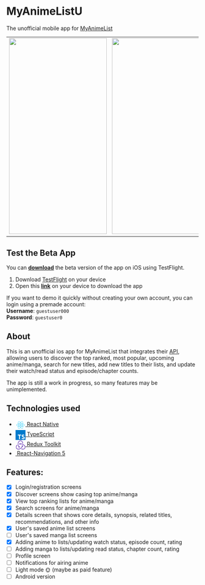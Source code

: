 # MyAnimeListU
The unofficial mobile app for [MyAnimeList](https://myanimelist.net/)

| | | |
| - | - | - |
| <img src="https://github.com/dtchiong/MyAnimeListU/blob/test/assets/login.gif" width="256" height="512" /> | <img src="https://github.com/dtchiong/MyAnimeListU/blob/test/assets/list_and_search.gif" width="256" height="512" /> | <img src="https://github.com/dtchiong/MyAnimeListU/blob/test/assets/status_gif.gif" width="256" height="512" />



## Test the Beta App
You can **[download](https://testflight.apple.com/join/MuS800Bk)** the beta version of the app on iOS using TestFlight.
1. Download [TestFlight](https://apps.apple.com/us/app/testflight/id899247664) on your device
2. Open this **[link](https://testflight.apple.com/join/MuS800Bk)** on your device to download the app

If you want to demo it quickly without creating your own account, you can login using a premade account:  
**Username**: `guestuser000`  
**Password**: `guestuser0`  

## About
This is an unofficial ios app for MyAnimeList that integrates their [API](https://myanimelist.net/apiconfig/references/api/v2), allowing users to discover the top ranked, most popular, upcoming anime/manga, search for new titles, add new titles to their lists, and update their watch/read status and episode/chapter counts.

The app is still a work in progress, so many features may be unimplemented.

## Technologies used
* [<img align="center" alt=" " width="26px" src="https://raw.githubusercontent.com/github/explore/80688e429a7d4ef2fca1e82350fe8e3517d3494d/topics/react-native/react-native.png" /> React Native](https://reactnative.dev/)
* [<img align="center" alt=" " width="26px" src="https://raw.githubusercontent.com/github/explore/80688e429a7d4ef2fca1e82350fe8e3517d3494d/topics/typescript/typescript.png" /> TypeScript](https://www.typescriptlang.org/)
* [<img align="center" alt=" " width="26px" src="https://raw.githubusercontent.com/github/explore/80688e429a7d4ef2fca1e82350fe8e3517d3494d/topics/redux/redux.png" /> Redux Toolkit](https://redux-toolkit.js.org/)
* [<img align="center" alt="" width="26px" src="https://avatars0.githubusercontent.com/u/29647600?s=200&v=4" /> React-Navigation 5](https://reactnavigation.org/blog/2020/02/06/react-navigation-5.0/)


## Features:
- [x] Login/registration screens
- [x] Discover screens show casing top anime/manga
- [x] View top ranking lists for anime/manga
- [x] Search screens for anime/manga
- [x] Details screen that shows core details, synopsis, related titles, recommendations, and other info
- [x] User's saved anime list screens
- [ ] User's saved manga list screens
- [x] Adding anime to lists/updating watch status, episode count, rating
- [ ] Adding manga to lists/updating read status, chapter count, rating
- [ ] Profile screen
- [ ] Notifications for airing anime
- [ ] Light mode 🌞 (maybe as paid feature)
- [ ] Android version
